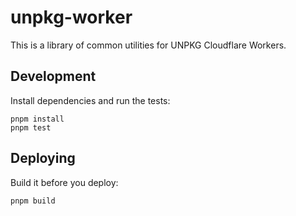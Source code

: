 # unpkg-worker

This is a library of common utilities for UNPKG Cloudflare Workers.

## Development

Install dependencies and run the tests:

```
pnpm install
pnpm test
```

## Deploying

Build it before you deploy:

```
pnpm build
```
